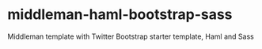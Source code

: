 middleman-haml-bootstrap-sass
=============================

Middleman template with Twitter Bootstrap starter template, Haml and Sass
